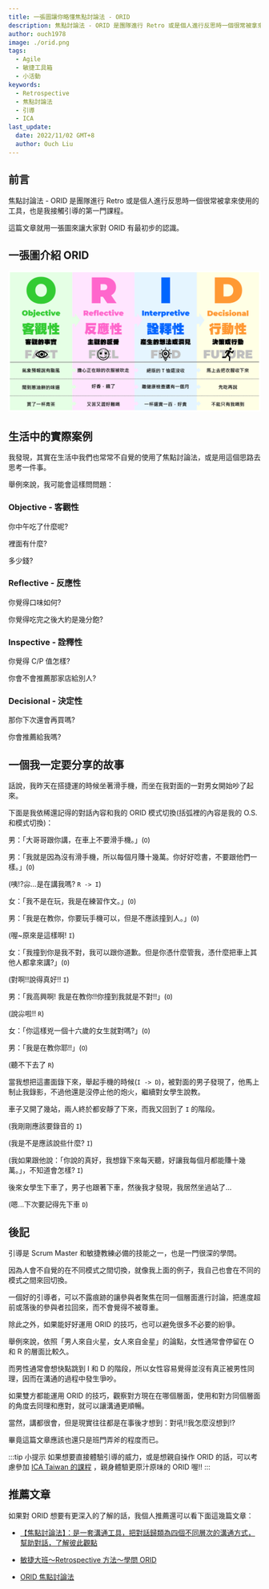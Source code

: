 ```yaml
---
title: 一張圖讓你略懂焦點討論法 - ORID
description: 焦點討論法 - ORID 是團隊進行 Retro 或是個人進行反思時一個很常被拿來使用的工具，也是我接觸引導的第一門課程。這篇文章就用一張圖來讓大家對 ORID 有最初步的認識。
author: ouch1978
image: ./orid.png
tags:
  - Agile
  - 敏捷工具箱
  - 小活動
keywords:
  - Retrospective
  - 焦點討論法
  - 引導
  - ICA
last_update:
  date: 2022/11/02 GMT+8
  author: Ouch Liu
---
```


## 前言

焦點討論法 - ORID 是團隊進行 Retro 或是個人進行反思時一個很常被拿來使用的工具，也是我接觸引導的第一門課程。

這篇文章就用一張圖來讓大家對 ORID 有最初步的認識。

## 一張圖介紹 ORID

![一張圖讓你略懂 ORID](./ORID.png "一張圖讓你略懂 ORID")

## 生活中的實際案例

我發現，其實在生活中我們也常常不自覺的使用了焦點討論法，或是用這個思路去思考一件事。

舉例來說，我可能會這樣問問題：

### Objective - 客觀性

你中午吃了什麼呢?

裡面有什麼?

多少錢?

### Reflective - 反應性

你覺得口味如何?

你覺得吃完之後大約是幾分飽?

### Inspective - 詮釋性

你覺得 C/P 值怎樣?

你會不會推薦那家店給別人?

### Decisional - 決定性

那你下次還會再買嗎?

你會推薦給我嗎?

## 一個我一定要分享的故事

話說，我昨天在搭捷運的時候坐著滑手機，而坐在我對面的一對男女開始吵了起來。

下面是我依稀還記得的對話內容和我的 ORID 模式切換(括弧裡的內容是我的 O.S. 和模式切換)：

男：「大哥哥跟你講，在車上不要滑手機。」(`O`)

男：「我就是因為沒有滑手機，所以每個月賺十幾萬。你好好唸書，不要跟他們一樣。」(`O`)

(咦!?尛...是在講我嗎? `R -> I`)

女：「我不是在玩，我是在練習作文。」(`O`)

男：「我是在教你，你要玩手機可以，但是不應該撞到人。」(`O`)

(喔~原來是這樣啊! `I`)

女：「我撞到你是我不對，我可以跟你道歉。但是你憑什麼管我，憑什麼把車上其他人都拿來講?」(`O`)

(對啊!!說得真好!! `I`)

男：「我高興啊! 我是在教你!!你撞到我就是不對!!」(`O`)

(說尛啦!! `R`)

女：「你這樣兇一個十六歲的女生就對嗎?」(`O`)

男：「我是在教你耶!!」(`O`)

(聽不下去了 `R`)

當我想把這畫面錄下來，舉起手機的時候(`I -> D`)，被對面的男子發現了，他馬上制止我錄影，不過他還是沒停止他的炮火，繼續對女學生說教。

車子又開了幾站，兩人終於都安靜了下來，而我又回到了 `I` 的階段。

(我剛剛應該要錄音的 `I`)

(我是不是應該說些什麼? `I`)

(我如果跟他說：「你說的真好，我想錄下來每天聽，好讓我每個月都能賺十幾萬。」，不知道會怎樣? `I`)

後來女學生下車了，男子也跟著下車，然後我才發現，我居然坐過站了...

(嗯...下次要記得先下車 `D`)

## 後記

引導是 Scrum Master 和敏捷教練必備的技能之一，也是一門很深的學問。

因為人會不自覺的在不同模式之間切換，就像我上面的例子，我自己也會在不同的模式之間來回切換。

一個好的引導者，可以不露痕跡的讓參與者聚焦在同一個層面進行討論，把進度超前或落後的參與者拉回來，而不會覺得不被尊重。

除此之外，如果能好好運用 ORID 的技巧，也可以避免很多不必要的紛爭。

舉例來說，依照「男人來自火星，女人來自金星」的論點，女性通常會停留在 O 和 R 的層面比較久。

而男性通常會想快點跳到 I 和 D 的階段，所以女性容易覺得並沒有真正被男性同理，因而在溝通的過程中發生爭吵。

如果雙方都能運用 ORID 的技巧，觀察對方現在在哪個層面，使用和對方同個層面的角度去同理和應對，就可以讓溝通更順暢。

當然，講都很會，但是現實往往都是在事後才想到：對吼!!我怎麼沒想到!?

畢竟這篇文章應該也還只是班門弄斧的程度而已。

:::tip 小提示
如果想要直接體驗引導的威力，或是想親自操作 ORID 的話，可以考慮參加 [ICA Taiwan 的課程](https://sites.google.com/site/icataiw/courses-and-activities "ICA Taiwan 的課程") ，親身體驗更原汁原味的 ORID 喔!!
:::

## 推薦文章

如果對 ORID 想要有更深入的了解的話，我個人推薦還可以看下面這幾篇文章：

* [【焦點討論法】：是一套溝通工具，把對話歸類為四個不同層次的溝通方式，幫助對話，了解彼此觀點](https://titansoft.com/en/agile_skills/ORID "【焦點討論法】：是一套溝通工具，把對話歸類為四個不同層次的溝通方式，幫助對話，了解彼此觀點")

* [敏捷大班～Retrospective 方法～學問 ORID](https://ithelp.ithome.com.tw/articles/10220399 "敏捷大班～Retrospective 方法～學問 ORID")

* [ORID 焦點討論法](https://changyuhao625.github.io/softskill/2019/07/18/orid-facilitator/ "ORID 焦點討論法")


